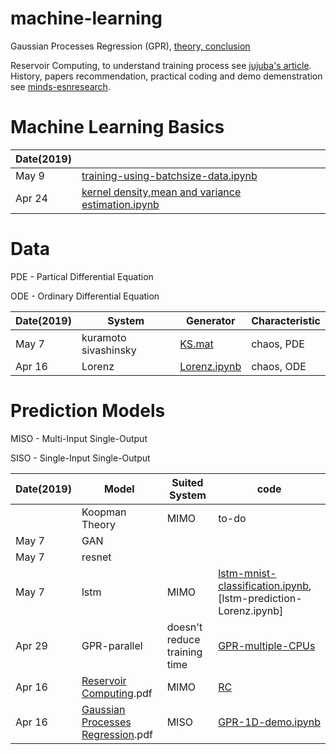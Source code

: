 # machine-learning
Gaussian Processes Regression (GPR), [theory, conclusion](https://github.com/suzyi/machine-learning/blob/master/GPR.pdf)

Reservoir Computing, to understand training process see [jujuba's article](http://jujuba.me/articles/reservoir_computing.html). History, papers recommendation, practical coding and demo demenstration see [minds-esnresearch](http://minds.jacobs-university.de/research/esnresearch/).
# Machine Learning Basics
| Date(2019) | |
|---| ----- |
| May 9 | [training-using-batchsize-data.ipynb](https://github.com/suzyi/machine-learning/blob/master/notebook/training-using-batchsize-data.ipynb) |
| Apr 24 | [kernel density,mean and variance estimation.ipynb](https://github.com/suzyi/machine-learning/blob/master/notebook/pdf-and-expectation-and-variance-estimation.ipynb) |
# Data
PDE - Partical Differential Equation

ODE - Ordinary Differential Equation

| Date(2019) | System | Generator | Characteristic |
|---| ----- | -------- | ---------- |
| May 7 | kuramoto sivashinsky | [KS.mat](https://github.com/suzyi/Gaussian-process-regression/blob/master/data/KS.mat) | chaos, PDE |
| Apr 16 | Lorenz | [Lorenz.ipynb](https://github.com/suzyi/python/blob/master/notebook/Lorenz.ipynb) | chaos, ODE |

# Prediction Models
MISO - Multi-Input Single-Output

SISO - Single-Input Single-Output

| Date(2019) | Model | Suited System | code |
|---| ----- | -------- | ---------- |
|　 | Koopman Theory | MIMO | to-do |
| May 7 | GAN |  |  |
| May 7 | resnet |  |  |
| May 7 | lstm | MIMO | [lstm-mnist-classification.ipynb](https://github.com/suzyi/machine-learning/blob/master/notebook/rnn-lstm-mnist-classification.ipynb.ipynb), [lstm-prediction-Lorenz.ipynb] |
|Apr 29 | GPR-parallel | doesn't reduce training time | [GPR-multiple-CPUs](https://github.com/suzyi/Gaussian-process-regression/tree/master/examples) |
| Apr 16 | [Reservoir Computing](https://github.com/suzyi/machine-learning/blob/master/document/RC.pdf).pdf | MIMO | [RC](https://github.com/suzyi/reservoir-computing)|
| Apr 16 | [Gaussian Processes Regression](https://github.com/suzyi/machine-learning/blob/master/document/GPR.pdf).pdf  | MISO | [GPR-1D-demo.ipynb](https://github.com/suzyi/machine-learning/blob/master/notebook/GPR-1D-demo.ipynb) |
